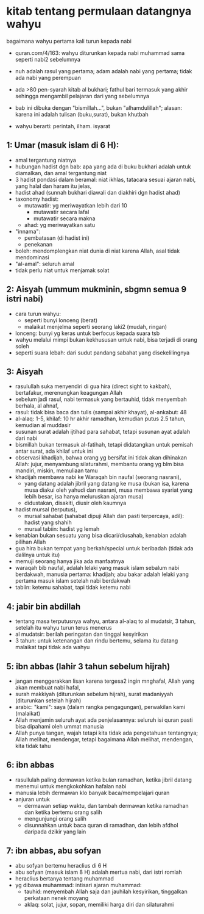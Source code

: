 # kitab tentang permulaan datangnya wahyu
bagaimana wahyu pertama kali turun kepada nabi

* quran.com/4/163:
wahyu diturunkan kepada nabi muhammad sama seperti nabi2 sebelumnya

* nuh adalah rasul yang pertama;
adam adalah nabi yang pertama;
tidak ada nabi yang perempuan

* ada >80 pen-syarah kitab al bukhari;
fathul bari termasuk yang akhir sehingga mengambil pelajaran dari yang sebelumnya

* bab ini dibuka dengan "bismillah...", bukan "alhamdulillah";
alasan: karena ini adalah tulisan (buku,surat), bukan khutbah

* wahyu berarti:
perintah, ilham. isyarat

## 1: Umar (masuk islam di 6 H):
* amal tergantung niatnya
* hubungan hadist dgn bab:
apa yang ada di buku bukhari adalah untuk diamalkan,
dan amal tergantung niat
* 3 hadist pondasi dalam beramal:
niat ikhlas,
tatacara sesuai ajaran nabi,
yang halal dan haram itu jelas,
* hadist ahad (sunnah bukhari diawali dan diakhiri dgn hadist ahad)
* taxonomy hadist:
  * mutawatir: yg meriwayatkan lebih dari 10
    * mutawatir secara lafal
    * mutawatir secara makna
  * ahad: yg meriwayatkan satu
* "innama":
  * pembatasan (di hadist ini)
  * penekanan
* boleh: mendomplengkan niat dunia di niat karena Allah,
asal tidak mendominasi
* "al-amal": seluruh amal
* tidak perlu niat untuk menjamak solat

## 2: Aisyah (ummum mukminin, sbgmn semua 9 istri nabi)
* cara turun wahyu:
  * seperti bunyi lonceng (berat)
  * malaikat menjelma seperti seorang laki2 (mudah, ringan)
* lonceng: bunyi yg keras untuk berfocus kepada suara tsb
* wahyu melalui mimpi bukan kekhususan untuk nabi, bisa terjadi di orang soleh
* seperti suara lebah: dari sudut pandang sabahat yang disekelilingnya

## 3: Aisyah
* rasulullah suka menyendiri di gua hira (direct sight to kakbah),
bertafakur, merenungkan keagungan Allah
* sebelum jadi rasul, nabi termasuk yang bertauhid, tidak menyembah berhala, al ahnaf,
* rasul: tidak bisa baca dan tulis (sampai akhir khayat), al-ankabut: 48
* al-alaq: 1-5, khilaf: 10 hr akhir ramadhan,
kemudian putus 2.5 tahun, kemudian al muddasir
* susunan surat adalah ijtihad para sahabat, tetapi
susunan ayat adalah dari nabi
* bismillah bukan termasuk al-fatihah, tetapi didatangkan untuk pemisah antar surat,
ada khilaf untuk ini
* observasi khadijah, bahwa orang yg bersifat ini tidak akan dihinakan Allah:
jujur,
menyambung silaturahmi,
membantu orang yg blm bisa mandiri, miskin,
memuliaan tamu
* khadijah membawa nabi ke Waraqah bin naufal (seorang nasrani),
  * yang datang adalah jibril yang datang ke musa
  (bukan isa, karena musa diakui oleh yahudi dan nasrani, musa membawa syariat yang lebih besar, isa hanya meluruskan ajaran musa)
  * didustakan, disakiti, diusir oleh kaumnya
* hadist mursal (terputus),
  * mursal sahabat (sahabat dipuji Allah dan pasti terpercaya, adil): hadist yang shahih
  * mursal tabiin: hadist yg lemah
* kenabian bukan sesuatu yang bisa dicari/diusahab, kenabian adalah pilihan Allah
* gua hira bukan tempat yang berkah/special untuk beribadah (tidak ada dalilnya untuk itu)
* memuji seorang hanya jika ada manfaatnya
* waraqah bib naufal, adalah lelaki yang masuk islam sebalum nabi berdakwah, manusia pertama: khadijah;
abu bakar adalah lelaki yang pertama masuk islam setelah nabi berdakwah
* tabiin: ketemu sahabat, tapi tidak ketemu nabi

## 4: jabir bin abdillah
* tentang masa terputusnya wahyu, antara al-alaq to al mudatsir, 3 tahun,
  setelah itu wahyu turun terus menerus
* al mudatsir:
  berilah peringatan dan tinggal kesyirikan
* 3 tahun: untuk ketenangan dan rindu bertemu,
  selama itu datang malaikat tapi tidak ada wahyu

## 5: ibn abbas (lahir 3 tahun sebelum hijrah)
* jangan menggerakkan lisan karena tergesa2 ingin mnghafal,
  Allah yang akan membuat nabi hafal,
* surah makkiyah (diturunkan sebelum hijrah), surat madaniyyah (diturunkan setelah hijrah)
* arabic: "kami": saya (dalam rangka pengagungan), perwakilan kami (malaikat)
* Allah menjamin seluruh ayat ada penjelasannya:
  seluruh isi quran pasti bisa dipahami oleh ummat manusia
* Allah punya tangan, wajah tetapi kita tidak ada pengetahuan tentangnya;
  Allah melihat, mendengar, tetapi bagaimana Allah melihat, mendengan, kita tidak tahu

## 6: ibn abbas
* rasullulah paling dermawan ketika bulan ramadhan,
  ketika jibril datang menemui untuk mengkokohkan hafalan nabi
* manusia lebih dermawan klo banyak baca/mempelajari quran
* anjuran untuk
  * dermawan setiap waktu, dan tambah dermawan ketika ramadhan dan ketika bertemu orang salih
  * mengunjungi orang salih
  * disunnahkan untuk baca quran di ramadhan, dan lebih afdhol daripada dzikir yang lain

## 7: ibn abbas, abu sofyan
* abu sofyan bertemu heraclius di 6 H
* abu sofyan (masuk islam 8 H) adalah mertua nabi, dari istri romlah
* heraclius bertanya tentang muhammad
* yg dibawa muhammad: intisari ajaran muhammad:
  * tauhid: menyembah Allah saja dan jauhilah kesyirikan, tinggalkan perkataan nenek moyang
  * aklaq: solat, jujur, sopan, memiliki harga diri dan silaturahmi
